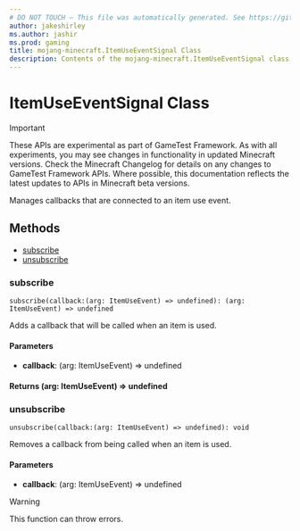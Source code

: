 ```yaml
---
# DO NOT TOUCH — This file was automatically generated. See https://github.com/Mojang/MinecraftScriptingApiDocsGenerator to modify descriptions, examples, etc.
author: jakeshirley
ms.author: jashir
ms.prod: gaming
title: mojang-minecraft.ItemUseEventSignal Class
description: Contents of the mojang-minecraft.ItemUseEventSignal class.
---
```

# ItemUseEventSignal Class
>[!IMPORTANT]
>These APIs are experimental as part of GameTest Framework. As with all experiments, you may see changes in functionality in updated Minecraft versions. Check the Minecraft Changelog for details on any changes to GameTest Framework APIs. Where possible, this documentation reflects the latest updates to APIs in Minecraft beta versions.

Manages callbacks that are connected to an item use event.


## Methods
- [subscribe](#subscribe)
- [unsubscribe](#unsubscribe)
  
### **subscribe**
`
subscribe(callback:(arg: ItemUseEvent) => undefined): (arg: ItemUseEvent) => undefined
`

Adds a callback that will be called when an item is used.
#### **Parameters**
- **callback**: (arg: ItemUseEvent) => undefined

#### **Returns** (arg: ItemUseEvent) => undefined


### **unsubscribe**
`
unsubscribe(callback:(arg: ItemUseEvent) => undefined): void
`

Removes a callback from being called when an item is used.
#### **Parameters**
- **callback**: (arg: ItemUseEvent) => undefined


> [!WARNING]
> This function can throw errors.


